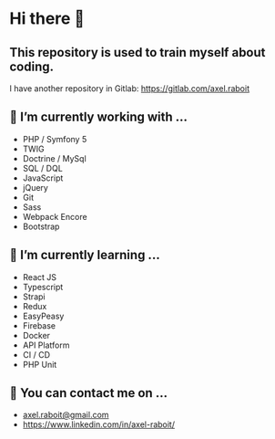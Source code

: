 Hi there 👋
===========

This repository is used to train myself about coding.
-----------------------------------------------------

I have another repository in Gitlab: https://gitlab.com/axel.raboit

🔭 I’m currently working with ...
------------------------------

- PHP / Symfony 5
- TWIG
- Doctrine / MySql
- SQL / DQL
- JavaScript
- jQuery
- Git
- Sass
- Webpack Encore
- Bootstrap

🌱 I’m currently learning ...
--------------------------

- React JS
- Typescript
- Strapi
- Redux
- EasyPeasy
- Firebase
- Docker
- API Platform
- CI / CD
- PHP Unit

👯 You can contact me on ...
-------------------------

- axel.raboit@gmail.com
- https://www.linkedin.com/in/axel-raboit/
